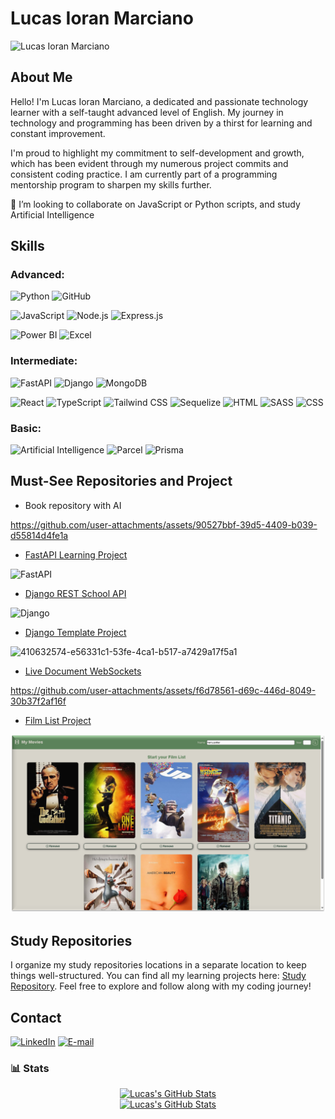 # Lucas Ioran Marciano

![Lucas Ioran Marciano](https://media.licdn.com/dms/image/v2/D4D03AQEUsxuTjXjsmA/profile-displayphoto-shrink_200_200/profile-displayphoto-shrink_200_200/0/1726147524261?e=1744243200&v=beta&t=GKhfvvxHr6G_UCjI0y4Bbxl7BP84aaMIxf4w33UZVog)

## About Me

Hello! I'm Lucas Ioran Marciano, a dedicated and passionate technology learner with a self-taught advanced level of English. My journey in technology and programming has been driven by a thirst for learning and constant improvement.

I'm proud to highlight my commitment to self-development and growth, which has been evident through my numerous project commits and consistent coding practice. I am currently part of a programming mentorship program to sharpen my skills further.

👀 I’m looking to collaborate on JavaScript or Python scripts, and study Artificial Intelligence 

## Skills

### **Advanced:**

![Python](https://img.shields.io/badge/Python-3776AB?style=for-the-badge&logo=python&logoColor=white) 
![GitHub](https://img.shields.io/badge/GitHub-181717?style=for-the-badge&logo=github&logoColor=white)

![JavaScript](https://img.shields.io/badge/JavaScript-F7DF1E?style=for-the-badge&logo=javascript&logoColor=black) 
![Node.js](https://img.shields.io/badge/Node.js-339933?style=for-the-badge&logo=nodedotjs&logoColor=white) 
![Express.js](https://img.shields.io/badge/Express.js-404D59?style=for-the-badge&logo=express&logoColor=white) 

![Power BI](https://img.shields.io/badge/Power%20BI-F2C811?style=for-the-badge&logo=power-bi&logoColor=black) 
![Excel](https://img.shields.io/badge/Microsoft%20Excel-217346?style=for-the-badge&logo=microsoft-excel&logoColor=white) 

### **Intermediate:**

![FastAPI](https://img.shields.io/badge/FastAPI-009688?style=for-the-badge&logo=fastapi&logoColor=white) 
![Django](https://img.shields.io/badge/Django-092E20?style=for-the-badge&logo=django&logoColor=white) 
![MongoDB](https://img.shields.io/badge/MongoDB-47A248?style=for-the-badge&logo=mongodb&logoColor=white) 

![React](https://img.shields.io/badge/React-61DAFB?style=for-the-badge&logo=react&logoColor=black) 
![TypeScript](https://img.shields.io/badge/TypeScript-007ACC?style=for-the-badge&logo=typescript&logoColor=white) 
![Tailwind CSS](https://img.shields.io/badge/Tailwind%20CSS-38B2AC?style=for-the-badge&logo=tailwind-css&logoColor=white) 
![Sequelize](https://img.shields.io/badge/Sequelize-gr?style=for-the-badge&logo=Sequelize&logoColor=white)
![HTML](https://img.shields.io/badge/HTML5-E34F26?style=for-the-badge&logo=html5&logoColor=white) 
![SASS](https://img.shields.io/badge/Sass-CC6699?style=for-the-badge&logo=sass&logoColor=white)
![CSS](https://img.shields.io/badge/CSS3-1572B6?style=for-the-badge&logo=css3&logoColor=white) 

### **Basic:**

![Artificial Intelligence](https://img.shields.io/badge/Artificial%20Intelligence-%230080C6?style=for-the-badge&logo=openai&logoColor=white)
![Parcel](https://img.shields.io/badge/Parcel-BB4B3B?style=for-the-badge&logo=parcel&logoColor=white)
![Prisma](https://img.shields.io/badge/Prisma-3982CE?style=for-the-badge&logo=Prisma&logoColor=white)


## Must-See Repositories and Project

- Book repository with AI
  
https://github.com/user-attachments/assets/90527bbf-39d5-4409-b039-d55814d4fe1a



- [FastAPI Learning Project](https://github.com/Lucas-I-Marciano/15.study_fast_api)

![FastAPI](https://img.shields.io/badge/FastAPI-009688?style=for-the-badge&logo=fastapi&logoColor=white)

- [Django REST School API](https://github.com/Lucas-I-Marciano/djangoREST-school)

![Django](https://img.shields.io/badge/Django-092E20?style=for-the-badge&logo=django&logoColor=white)

- [Django Template Project](https://github.com/Lucas-I-Marciano/django_template)

![410632574-e56331c1-53fe-4ca1-b517-a7429a17f5a1](https://github.com/user-attachments/assets/fdec6eac-a132-41d1-8468-f0088c460766)
- [Live Document WebSockets](https://github.com/Lucas-I-Marciano/live-document-websockets)

https://github.com/user-attachments/assets/f6d78561-d69c-446d-8049-30b37f2af16f
- [Film List Project](https://github.com/Lucas-I-Marciano/film-list)

<img src="https://github.com/Lucas-I-Marciano/film-list/raw/master/img/index.png">

## Study Repositories
I organize my study repositories locations in a separate location to keep things well-structured. You can find all my learning projects here: [Study Repository](https://github.com/Lucas-I-Marciano/Lucas-I-Marciano/tree/main/study). Feel free to explore and follow along with my coding journey!

## Contact

[![LinkedIn](https://img.shields.io/badge/LinkedIn-0A66C2?style=for-the-badge&logo=linkedin&logoColor=white)](https://www.linkedin.com/in/lucas-ioran-marciano/)
[![E-mail](https://img.shields.io/badge/Email-F0F0F0?style=for-the-badge&logo=linkedin&logoColor=black)](mailto:lucas.marciano99@outlook.com)

### 📊 Stats

<div align="center">
  <a href="https://github.com/Lucas-I-Marciano">
    <img alt="Lucas's GitHub Stats" src="https://github-readme-stats.vercel.app/api?username=Lucas-I-Marciano&show_icons=true&count_private=true&theme=codestackr&hide_border=true" />
  </a>
  <br />
  <a href="http://www.github.com/Lucas-I-Marciano">
    <img alt="Lucas's GitHub Stats" src="https://github-readme-streak-stats.herokuapp.com/?user=Lucas-I-Marciano&theme=codestackr&hide_border=true" />
  </a>
</div>
